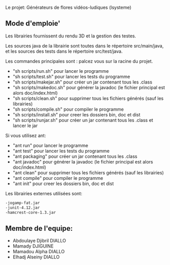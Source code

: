 Le projet: Générateurs de flores vidéos-ludiques (lsysteme)

## Mode d'emploie'

Les librairies fournissent du rendu 3D et la gestion des testes.

Les sources java de la librairie sont toutes dans le répertoire src/main/java, et les sources des tests
dans le répertoire src/test/java.

Les commandes principales sont : palcez vous sur la racine du projet.

- "sh scripts/run.sh" pour lancer le programme
- "sh scripts/test.sh" pour lancer les tests du programme
- "sh scripts/makejar.sh" pour créer un jar contenant tous les .class
- "sh scripts/makedoc.sh" pour générer la javadoc (le fichier principal est alors doc/index.html)
- "sh scripts/clean.sh" pour supprimer tous les fichiers générés (sauf les librairies)
- "sh scripts/compile.sh" pour compiler le programme
- "sh scripts/install.sh" pour creer les dossiers bin, doc et dist
- "sh scripts/runjar.sh" pour créer un jar contenant tous les .class et lancer le jar

Si vous utilisez ant:

- "ant run" pour lancer le programme
- "ant test" pour lancer les tests du programme
- "ant packaging" pour créer un jar contenant tous les .class
- "ant javadoc" pour générer la javadoc (le fichier principal est alors doc/index.html)
- "ant clean" pour supprimer tous les fichiers générés (sauf les librairies)
- "ant compile" pour compiler le programme
- "ant init" pour creer les dossiers bin, doc et dist


Les librairies externes utilisées sont:
```bash
-jogamp-fat.jar
-junit-4.12.jar
-hamcrest-core-1.3.jar
```
## Membre de l'equipe:
- Abdoulaye Djibril DIALLO
- Mamady             DJIGUINE
- Mamadou Alpha     DIALLO
- Elhadj Alseiny     DIALLO
